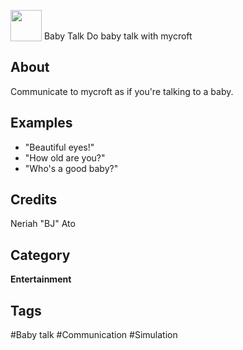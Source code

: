 <img src="https://raw.githack.com/FortAwesome/Font-Awesome/master/svgs/solid/robot.svg" card_color="#40DBB0" width="50" height="50" style="vertical-align:bottom"/> Baby Talk
Do baby talk with mycroft

## About
Communicate to mycroft as if you're talking to a baby.

## Examples
* "Beautiful eyes!"
* "How old are you?"
* "Who's a good baby?"

## Credits
Neriah "BJ" Ato

## Category
**Entertainment**

## Tags
#Baby talk
#Communication
#Simulation


